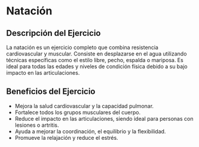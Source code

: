 # Natación

## Descripción del Ejercicio
La natación es un ejercicio completo que combina resistencia cardiovascular y muscular. Consiste en desplazarse en el agua utilizando técnicas específicas como el estilo libre, pecho, espalda o mariposa. Es ideal para todas las edades y niveles de condición física debido a su bajo impacto en las articulaciones.

## Beneficios del Ejercicio
- Mejora la salud cardiovascular y la capacidad pulmonar.
- Fortalece todos los grupos musculares del cuerpo.
- Reduce el impacto en las articulaciones, siendo ideal para personas con lesiones o artritis.
- Ayuda a mejorar la coordinación, el equilibrio y la flexibilidad.
- Promueve la relajación y reduce el estrés.
